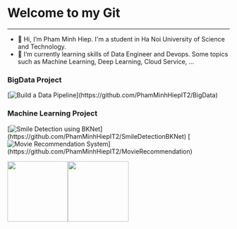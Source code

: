 # Welcome to my Git
---
- 👋 Hi, I’m Pham Minh Hiep. I'm a student in Ha Noi University of Science and Technology.
- 🌱 I’m currently learning skills of Data Engineer and Devops. Some topics such as Machine Learning, Deep Learning, Cloud Service, ... <br>

### BigData Project
[![Build a Data Pipeline](https://img.shields.io/badge/-🛡%20Data%20Pipeline-fff?)](https://github.com/PhamMinhHiepIT2/BigData)


### Machine Learning Project
[![Smile Detection using BKNet](https://img.shields.io/badge/-📝%20Smile%20Detection-fff?)](https://github.com/PhamMinhHiepIT2/SmileDetectionBKNet)
[![Movie Recommendation System](https://img.shields.io/badge/-💉%20Movie%20Recommendation-fff?)](https://github.com/PhamMinhHiepIT2/MovieRecommendation)


<a href="https://www.adamalston.com/"><img height="137.3px" src="https://github-readme-stats.vercel.app/api?username=PhamMinhHiepIT2&hide_title=true&hide_border=true&show_icons=true&include_all_commits=true&count_private=true&line_height=21&text_color=000&icon_color=000&bg_color=0,ea6161,ffc64d,fffc4d,52fa5a&theme=graywhite" /><!-- wi*quL3fcV --><img height="137.3px" src="https://github-readme-stats.vercel.app/api/top-langs/?username=PhamMinhHiepIT2&hide=html&hide_title=true&hide_border=true&layout=compact&langs_count=7&exclude_repo=comp426&text_color=000&icon_color=fff&bg_color=0,52fa5a,4dfcff,c64dff&theme=graywhite" /></a>
